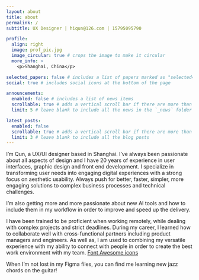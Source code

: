 ```yaml
---
layout: about
title: about
permalink: /
subtitle: UX Designer | hiqun@126.com | 15795095790

profile:
  align: right
  image: prof_pic.jpg
  image_circular: true # crops the image to make it circular
  more_info: >
    <p>Shanghai, China</p>

selected_papers: false # includes a list of papers marked as "selected={true}"
social: true # includes social icons at the bottom of the page

announcements:
  enabled: false # includes a list of news items
  scrollable: true # adds a vertical scroll bar if there are more than 3 news items
  limit: 5 # leave blank to include all the news in the `_news` folder

latest_posts:
  enabled: false
  scrollable: true # adds a vertical scroll bar if there are more than 3 new posts items
  limit: 3 # leave blank to include all the blog posts
---
```


I’m Qun, a UX/UI designer based in Shanghai. I’ve always been passionate about all aspects of design and I have 20 years of experience in user interfaces, graphic design and front end development. I specialize in transforming user needs into engaging digital experiences with a strong focus on aesthetic usability. Always push for better, faster, simpler, more engaging solutions to complex business processes and technical challenges.

I’m also getting more and more passionate about new AI tools and how to include them in my workflow in order to improve and speed up the delivery. 

I have been trained to be proficient when working remotely, while dealing with complex projects and strict deadlines. During my career, I learned how to collaborate well with cross-functional partners including product managers and engineers. As well as, I am used to combining my versatile experience with my ability to connect with people in order to create the best work environment with my team. [Font Awesome icons](https://fontawesome.com/)

When I’m not lost in my Figma files, you can find me learning new jazz chords on the guitar!
